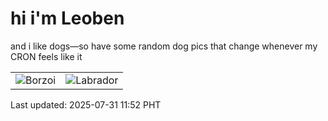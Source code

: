 # hi i'm Leoben

and i like dogs—so have some random dog pics that change whenever my CRON feels like it

|  |  |
|--------|----------|
| ![Borzoi](https://random-dog-vercel.vercel.app/api/random-borzoi?v=1753933979) | ![Labrador](https://random-dog-vercel.vercel.app/api/random-labrador?v=1753933979) |

Last updated: 2025-07-31 11:52 PHT
